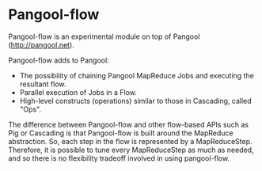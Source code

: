 Pangool-flow
============

Pangool-flow is an experimental module on top of Pangool (http://pangool.net).

Pangool-flow adds to Pangool:
- The possibility of chaining Pangool MapReduce Jobs and executing the resultant flow.
- Parallel execution of Jobs in a Flow.
- High-level constructs (operations) similar to those in Cascading, called "Ops".

The difference between Pangool-flow and other flow-based APIs such as Pig or Cascading is that Pangool-flow is built around the MapReduce abstraction.
So, each step in the flow is represented by a MapReduceStep. Therefore, it is possible to tune every MapReduceStep as much as needed, and so there is no flexibility tradeoff involved in using pangool-flow.
